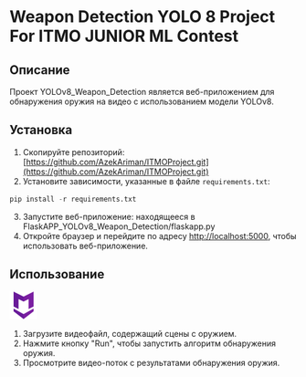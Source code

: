 # Weapon Detection YOLO 8 Project For ITMO JUNIOR ML Contest
## Описание
Проект YOLOv8_Weapon_Detection является веб-приложением для обнаружения оружия на видео с использованием модели YOLOv8.
## Установка

1. Скопируйте репозиторий:
   [https://github.com/AzekAriman/ITMOProject.git](https://github.com/AzekAriman/ITMOProject.git)
2. Установите зависимости, указанные в файле `requirements.txt`:
```python
pip install -r requirements.txt
```
3. Запустите веб-приложение:
находящееся в FlaskAPP_YOLOv8_Weapon_Detection/flaskapp.py
4. Откройте браузер и перейдите по адресу [http://localhost:5000](http://localhost:5000), чтобы использовать веб-приложение.

## Использование
![alt text](https://github.com/adam-p/markdown-here/raw/master/src/common/images/icon48.png "Logo Title Text 1")
1. Загрузите видеофайл, содержащий сцены с оружием.
2. Нажмите кнопку "Run", чтобы запустить алгоритм обнаружения оружия.
3. Просмотрите видео-поток с результатами обнаружения оружия.


